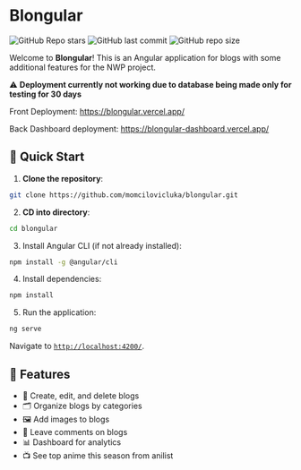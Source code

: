 # Blongular

![GitHub Repo stars](https://img.shields.io/github/stars/momcilovicluka/blongular?style=for-the-badge&color=ff0050) 
![GitHub last commit](https://img.shields.io/github/last-commit/momcilovicluka/blongular?style=for-the-badge&color=ff0050) 
![GitHub repo size](https://img.shields.io/github/repo-size/momcilovicluka/blongular?style=for-the-badge&color=ff0050)

Welcome to **Blongular**! This is an Angular application for blogs with some additional features for the NWP project.

⚠ **Deployment currently not working due to database being made only for testing for 30 days**

Front Deployment: https://blongular.vercel.app/

Back Dashboard deployment: https://blongular-dashboard.vercel.app/

## 🚀 Quick Start

1. **Clone the repository**:
```bash
git clone https://github.com/momcilovicluka/blongular.git
```

2. **CD into directory**:
```bash
cd blongular
```

3. Install Angular CLI (if not already installed):
```bash
npm install -g @angular/cli
```

4. Install dependencies:
```bash
npm install
```

5. Run the application:
```bash
ng serve
```
Navigate to [`http://localhost:4200/`](http://localhost:4200/).

## 🌟 Features
- 📝 Create, edit, and delete blogs
- 🗂️ Organize blogs by categories
- 🖼  Add images to blogs
- 📑 Leave comments on blogs
- 📊 Dashboard for analytics
- 📺 See top anime this season from anilist
